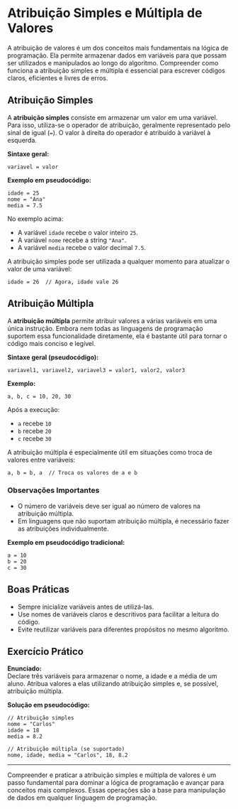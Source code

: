 # Atribuição Simples e Múltipla de Valores

A atribuição de valores é um dos conceitos mais fundamentais na lógica de programação. Ela permite armazenar dados em variáveis para que possam ser utilizados e manipulados ao longo do algoritmo. Compreender como funciona a atribuição simples e múltipla é essencial para escrever códigos claros, eficientes e livres de erros.

## Atribuição Simples

A **atribuição simples** consiste em armazenar um valor em uma variável. Para isso, utiliza-se o operador de atribuição, geralmente representado pelo sinal de igual (`=`). O valor à direita do operador é atribuído à variável à esquerda.

**Sintaxe geral:**
```plaintext
variavel = valor
```

**Exemplo em pseudocódigo:**
```plaintext
idade = 25
nome = "Ana"
media = 7.5
```

No exemplo acima:
- A variável `idade` recebe o valor inteiro `25`.
- A variável `nome` recebe a string `"Ana"`.
- A variável `media` recebe o valor decimal `7.5`.

A atribuição simples pode ser utilizada a qualquer momento para atualizar o valor de uma variável:

```plaintext
idade = 26  // Agora, idade vale 26
```

## Atribuição Múltipla

A **atribuição múltipla** permite atribuir valores a várias variáveis em uma única instrução. Embora nem todas as linguagens de programação suportem essa funcionalidade diretamente, ela é bastante útil para tornar o código mais conciso e legível.

**Sintaxe geral (pseudocódigo):**
```plaintext
variavel1, variavel2, variavel3 = valor1, valor2, valor3
```

**Exemplo:**
```plaintext
a, b, c = 10, 20, 30
```
Após a execução:
- `a` recebe `10`
- `b` recebe `20`
- `c` recebe `30`

A atribuição múltipla é especialmente útil em situações como troca de valores entre variáveis:

```plaintext
a, b = b, a  // Troca os valores de a e b
```

### Observações Importantes

- O número de variáveis deve ser igual ao número de valores na atribuição múltipla.
- Em linguagens que não suportam atribuição múltipla, é necessário fazer as atribuições individualmente.

**Exemplo em pseudocódigo tradicional:**
```plaintext
a = 10
b = 20
c = 30
```

## Boas Práticas

- Sempre inicialize variáveis antes de utilizá-las.
- Use nomes de variáveis claros e descritivos para facilitar a leitura do código.
- Evite reutilizar variáveis para diferentes propósitos no mesmo algoritmo.

## Exercício Prático

**Enunciado:**  
Declare três variáveis para armazenar o nome, a idade e a média de um aluno. Atribua valores a elas utilizando atribuição simples e, se possível, atribuição múltipla.

**Solução em pseudocódigo:**
```plaintext
// Atribuição simples
nome = "Carlos"
idade = 18
media = 8.2

// Atribuição múltipla (se suportado)
nome, idade, media = "Carlos", 18, 8.2
```

---

Compreender e praticar a atribuição simples e múltipla de valores é um passo fundamental para dominar a lógica de programação e avançar para conceitos mais complexos. Essas operações são a base para manipulação de dados em qualquer linguagem de programação.